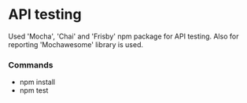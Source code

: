 # API testing
Used 'Mocha', 'Chai' and 'Frisby' npm package for API testing.
Also for reporting 'Mochawesome' library is used.
### Commands
  * npm install
  * npm test
